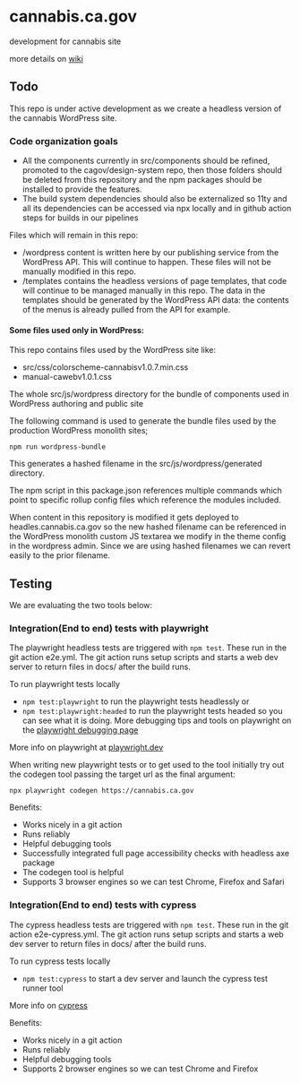 # cannabis.ca.gov
development for cannabis site

more details on <a href="https://github.com/cagov/cannabis.ca.gov/wiki">wiki</a>

## Todo

This repo is under active development as we create a headless version of the cannabis WordPress site.

### Code organization goals

- All the components currently in src/components should be refined, promoted to the cagov/design-system repo, then those folders should be deleted from this repository and the npm packages should be installed to provide the features.
- The build system dependencies should also be externalized so 11ty and all its dependencies can be accessed via npx locally and in github action steps for builds in our pipelines

Files which will remain in this repo:

- /wordpress content is written here by our publishing service from the WordPress API. This will continue to happen. These files will not be manually modified in this repo.
- /templates contains the headless versions of page templates, that code will continue to be managed manually in this repo. The data in the templates should be generated by the WordPress API data: the contents of the menus is already pulled from the API for example.

#### Some files used only in WordPress:

This repo contains files used by the WordPress site like:

- src/css/colorscheme-cannabisv1.0.7.min.css
- manual-cawebv1.0.1.css


The whole src/js/wordpress directory for the bundle of components used in WordPress authoring and public site

The following command is used to generate the bundle files used by the production WordPress monolith sites;

```
npm run wordpress-bundle
```

This generates a hashed filename in the src/js/wordpress/generated directory.


The npm script in this package.json references multiple commands which point to specific rollup config files which reference the modules included.

When content in this repository is modified it gets deployed to headles.cannabis.ca.gov so the new hashed filename can be referenced in the WordPress monolith custom JS textarea we modify in the theme config in the wordpress admin. Since we are using hashed filenames we can revert easily to the prior filename.

## Testing

We are evaluating the two tools below:

### Integration(End to end) tests with playwright

The playwright headless tests are triggered with ```npm test```. These run in the git action e2e.yml. The git action runs setup scripts and starts a web dev server to return files in docs/ after the build runs.

To run playwright tests locally
- ```npm test:playwright``` to run the playwright tests headlessly
or
- ```npm test:playwright:headed``` to run the playwright tests headed so you can see what it is doing. More debugging tips and tools on playwright on the <a href="https://playwright.dev/docs/debug">playwright debugging page</a>

More info on playwright at <a href="https://playwright.dev/">playwright.dev</a>

When writing new playwright tests or to get used to the tool initially try out the codegen tool passing the target url as the final argument:

```
npx playwright codegen https://cannabis.ca.gov
```

Benefits:
- Works nicely in a git action
- Runs reliably
- Helpful debugging tools
- Successfully integrated full page accessibility checks with headless axe package
- The codegen tool is helpful
- Supports 3 browser engines so we can test Chrome, Firefox and Safari

### Integration(End to end) tests with cypress


The cypress headless tests are triggered with ```npm test```. These run in the git action e2e-cypress.yml. The git action runs setup scripts and starts a web dev server to return files in docs/ after the build runs.

To run cypress tests locally
- ```npm test:cypress``` to start a dev server and launch the cypress test runner tool

More info on <a href="https://www.cypress.io/">cypress</a>

Benefits:
- Works nicely in a git action
- Runs reliably
- Helpful debugging tools
- Supports 2 browser engines so we can test Chrome and Firefox
